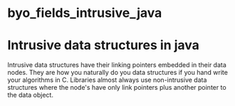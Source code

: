 # byo_fields_intrusive_java
Intrusive data structures in java
=================================

Intrusive data structures have their linking pointers embedded in their data nodes. They are how you naturally do you data structures if you hand write your algorithms in C. Libraries almost always use non-intrusive data structures where the node's have only link pointers plus another pointer to the data object.


